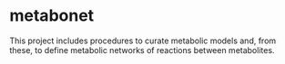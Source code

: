 # metabonet

This project includes procedures to curate metabolic models and, from these, to
define metabolic networks of reactions between metabolites.

